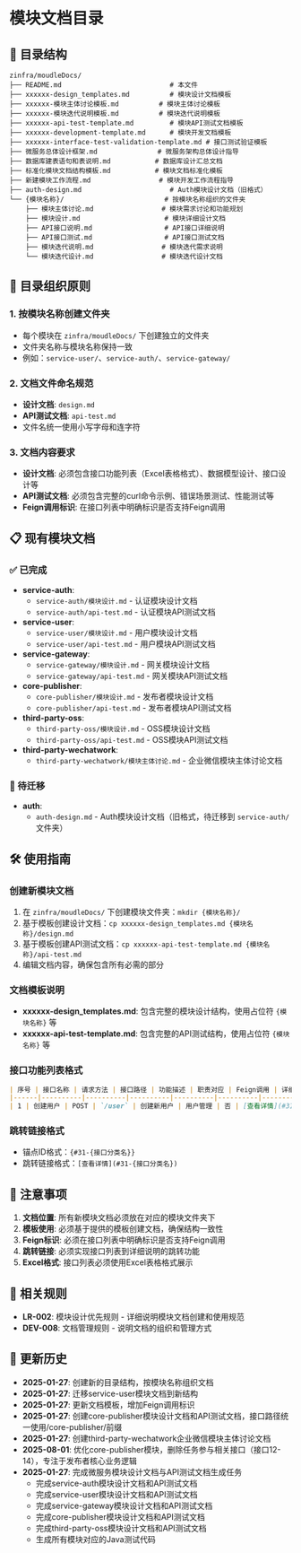 # 模块文档目录

## 📁 目录结构

```
zinfra/moudleDocs/
├── README.md                           # 本文件
├── xxxxxx-design_templates.md          # 模块设计文档模板
├── xxxxxx-模块主体讨论模板.md          # 模块主体讨论模板
├── xxxxxx-模块迭代说明模板.md          # 模块迭代说明模板
├── xxxxxx-api-test-template.md         # 模块API测试文档模板
├── xxxxxx-development-template.md      # 模块开发文档模板
├── xxxxxx-interface-test-validation-template.md # 接口测试验证模板
├── 微服务总体设计框架.md               # 微服务架构总体设计指导
├── 数据库建表语句和表说明.md           # 数据库设计汇总文档
├── 标准化模块文档结构模板.md           # 模块文档标准化模板
├── 新建模块工作流程.md                 # 模块开发工作流程指导
├── auth-design.md                      # Auth模块设计文档（旧格式）
└── {模块名称}/                         # 按模块名称组织的文件夹
    ├── 模块主体讨论.md                 # 模块需求讨论和功能规划
    ├── 模块设计.md                     # 模块详细设计文档
    ├── API接口说明.md                  # API接口详细说明
    ├── API接口测试.md                  # API接口测试文档
    ├── 模块迭代说明.md                 # 模块迭代需求说明
    └── 模块迭代设计.md                 # 模块迭代设计文档
```

## 🎯 目录组织原则

### 1. 按模块名称创建文件夹
- 每个模块在 `zinfra/moudleDocs/` 下创建独立的文件夹
- 文件夹名称与模块名称保持一致
- 例如：`service-user/`、`service-auth/`、`service-gateway/`

### 2. 文档文件命名规范
- **设计文档**: `design.md`
- **API测试文档**: `api-test.md`
- 文件名统一使用小写字母和连字符

### 3. 文档内容要求
- **设计文档**: 必须包含接口功能列表（Excel表格格式）、数据模型设计、接口设计等
- **API测试文档**: 必须包含完整的curl命令示例、错误场景测试、性能测试等
- **Feign调用标识**: 在接口列表中明确标识是否支持Feign调用

## 📋 现有模块文档

### ✅ 已完成
- **service-auth**: 
  - `service-auth/模块设计.md` - 认证模块设计文档
  - `service-auth/api-test.md` - 认证模块API测试文档
- **service-user**: 
  - `service-user/模块设计.md` - 用户模块设计文档
  - `service-user/api-test.md` - 用户模块API测试文档
- **service-gateway**: 
  - `service-gateway/模块设计.md` - 网关模块设计文档
  - `service-gateway/api-test.md` - 网关模块API测试文档
- **core-publisher**: 
  - `core-publisher/模块设计.md` - 发布者模块设计文档
  - `core-publisher/api-test.md` - 发布者模块API测试文档
- **third-party-oss**: 
  - `third-party-oss/模块设计.md` - OSS模块设计文档
  - `third-party-oss/api-test.md` - OSS模块API测试文档
- **third-party-wechatwork**: 
  - `third-party-wechatwork/模块主体讨论.md` - 企业微信模块主体讨论文档

### 🔄 待迁移
- **auth**: 
  - `auth-design.md` - Auth模块设计文档（旧格式，待迁移到 `service-auth/` 文件夹）

## 🛠️ 使用指南

### 创建新模块文档
1. 在 `zinfra/moudleDocs/` 下创建模块文件夹：`mkdir {模块名称}/`
2. 基于模板创建设计文档：`cp xxxxxx-design_templates.md {模块名称}/design.md`
3. 基于模板创建API测试文档：`cp xxxxxx-api-test-template.md {模块名称}/api-test.md`
4. 编辑文档内容，确保包含所有必需的部分

### 文档模板说明
- **xxxxxx-design_templates.md**: 包含完整的模块设计结构，使用占位符 `{模块名称}` 等
- **xxxxxx-api-test-template.md**: 包含完整的API测试结构，使用占位符 `{模块名称}` 等

### 接口功能列表格式
```markdown
| 序号 | 接口名称 | 请求方法 | 接口路径 | 功能描述 | 职责对应 | Feign调用 | 详细说明 |
|------|----------|----------|----------|----------|----------|-----------|----------|
| 1 | 创建用户 | POST | `/user` | 创建新用户 | 用户管理 | 否 | [查看详情](#31-用户基础信息管理接口) |
```

### 跳转链接格式
- 锚点ID格式：`{#31-{接口分类名}}`
- 跳转链接格式：`[查看详情](#31-{接口分类名})`

## 📝 注意事项

1. **文档位置**: 所有新模块文档必须放在对应的模块文件夹下
2. **模板使用**: 必须基于提供的模板创建文档，确保结构一致性
3. **Feign标识**: 必须在接口列表中明确标识是否支持Feign调用
4. **跳转链接**: 必须实现接口列表到详细说明的跳转功能
5. **Excel格式**: 接口列表必须使用Excel表格格式展示

## 🔗 相关规则

- **LR-002**: 模块设计优先规则 - 详细说明模块文档创建和使用规范
- **DEV-008**: 文档管理规则 - 说明文档的组织和管理方式

## 📅 更新历史

- **2025-01-27**: 创建新的目录结构，按模块名称组织文档
- **2025-01-27**: 迁移service-user模块文档到新结构
- **2025-01-27**: 更新文档模板，增加Feign调用标识
- **2025-01-27**: 创建core-publisher模块设计文档和API测试文档，接口路径统一使用/core-publisher/前缀
- **2025-01-27**: 创建third-party-wechatwork企业微信模块主体讨论文档
- **2025-08-01**: 优化core-publisher模块，删除任务参与相关接口（接口12-14），专注于发布者核心业务逻辑
- **2025-01-27**: 完成微服务模块设计文档与API测试文档生成任务
  - 完成service-auth模块设计文档和API测试文档
  - 完成service-user模块设计文档和API测试文档
  - 完成service-gateway模块设计文档和API测试文档
  - 完成core-publisher模块设计文档和API测试文档
  - 完成third-party-oss模块设计文档和API测试文档
  - 生成所有模块对应的Java测试代码 
